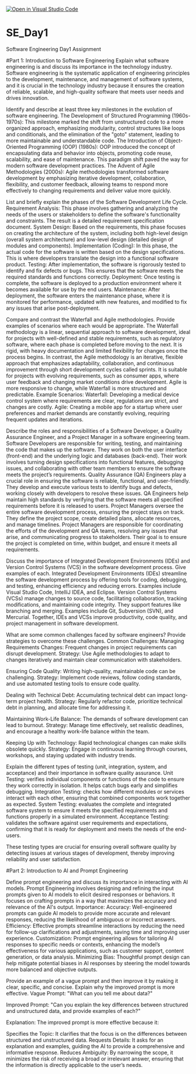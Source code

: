 [![Open in Visual Studio Code](https://classroom.github.com/assets/open-in-vscode-2e0aaae1b6195c2367325f4f02e2d04e9abb55f0b24a779b69b11b9e10269abc.svg)](https://classroom.github.com/online_ide?assignment_repo_id=15568107&assignment_repo_type=AssignmentRepo)
# SE_Day1
Software Engineering Day1 Assignment

#Part 1: Introduction to Software Engineering
Explain what software engineering is and discuss its importance in the technology industry.
Software engineering is the systematic application of engineering principles to the development, maintenance, and management of software systems, and it is crucial in the technology industry because it ensures the creation of reliable, scalable, and high-quality software that meets user needs and drives innovation.

Identify and describe at least three key milestones in the evolution of software engineering.
The Development of Structured Programming (1960s-1970s): This milestone marked the shift from unstructured code to a more organized approach, emphasizing modularity, control structures like loops and conditionals, and the elimination of the "goto" statement, leading to more maintainable and understandable code.
The Introduction of Object-Oriented Programming (OOP) (1980s): OOP introduced the concept of encapsulating data and behavior into objects, promoting code reuse, scalability, and ease of maintenance. This paradigm shift paved the way for modern software development practices.
The Advent of Agile Methodologies (2000s): Agile methodologies transformed software development by emphasizing iterative development, collaboration, flexibility, and customer feedback, allowing teams to respond more effectively to changing requirements and deliver value more quickly.

List and briefly explain the phases of the Software Development Life Cycle.
Requirement Analysis: This phase involves gathering and analyzing the needs of the users or stakeholders to define the software's functionality and constraints. The result is a detailed requirement specification document.
System Design: Based on the requirements, this phase focuses on creating the architecture of the system, including both high-level design (overall system architecture) and low-level design (detailed design of modules and components).
Implementation (Coding): In this phase, the actual code for the software is written based on the design specifications. This is where developers translate the design into a functional software product.
Testing: After implementation, the software is rigorously tested to identify and fix defects or bugs. This ensures that the software meets the required standards and functions correctly.
Deployment: Once testing is complete, the software is deployed to a production environment where it becomes available for use by the end users.
Maintenance: After deployment, the software enters the maintenance phase, where it is monitored for performance, updated with new features, and modified to fix any issues that arise post-deployment.

Compare and contrast the Waterfall and Agile methodologies. Provide examples of scenarios where each would be appropriate.
The Waterfall methodology is a linear, sequential approach to software development, ideal for projects with well-defined and stable requirements, such as regulatory software, where each phase is completed before moving to the next. It is rigid, with heavy documentation and limited flexibility for changes once the process begins.
In contrast, the Agile methodology is an iterative, flexible approach that emphasizes adaptability, collaboration, and continuous improvement through short development cycles called sprints. It is suitable for projects with evolving requirements, such as consumer apps, where user feedback and changing market conditions drive development. Agile is more responsive to change, while Waterfall is more structured and predictable.
Example Scenarios:
Waterfall: Developing a medical device control system where requirements are clear, regulations are strict, and changes are costly.
Agile: Creating a mobile app for a startup where user preferences and market demands are constantly evolving, requiring frequent updates and iterations.

Describe the roles and responsibilities of a Software Developer, a Quality Assurance Engineer, and a Project Manager in a software engineering team.
Software Developers are responsible for writing, testing, and maintaining the code that makes up the software. They work on both the user interface (front-end) and the underlying logic and databases (back-end). Their work involves turning design specifications into functional features, debugging issues, and collaborating with other team members to ensure the software meets the project’s requirements.
Quality Assurance (QA) Engineers play a crucial role in ensuring the software is reliable, functional, and user-friendly. They develop and execute various tests to identify bugs and defects, working closely with developers to resolve these issues. QA Engineers help maintain high standards by verifying that the software meets all specified requirements before it is released to users.
Project Managers oversee the entire software development process, ensuring the project stays on track. They define the project scope, create detailed plans, allocate resources, and manage timelines. Project Managers are responsible for coordinating the efforts of the development and QA teams, resolving any issues that arise, and communicating progress to stakeholders. Their goal is to ensure the project is completed on time, within budget, and ensure it meets all requirements.

Discuss the importance of Integrated Development Environments (IDEs) and Version Control Systems (VCS) in the software development process. Give examples of each.
Integrated Development Environments (IDEs) streamline the software development process by offering tools for coding, debugging, and testing, enhancing efficiency and reducing errors. Examples include Visual Studio Code, IntelliJ IDEA, and Eclipse.
Version Control Systems (VCSs) manage changes to source code, facilitating collaboration, tracking modifications, and maintaining code integrity. They support features like branching and merging. Examples include Git, Subversion (SVN), and Mercurial.
Together, IDEs and VCSs improve productivity, code quality, and project management in software development.

What are some common challenges faced by software engineers? Provide strategies to overcome these challenges.
Common Challenges:
Managing Requirements Changes: Frequent changes in project requirements can disrupt development.
Strategy: Use Agile methodologies to adapt to changes iteratively and maintain clear communication with stakeholders.

Ensuring Code Quality: Writing high-quality, maintainable code can be challenging.
Strategy: Implement code reviews, follow coding standards, and use automated testing tools to ensure code quality.

Dealing with Technical Debt: Accumulating technical debt can impact long-term project health.
Strategy: Regularly refactor code, prioritize technical debt in planning, and allocate time for addressing it.

Maintaining Work-Life Balance: The demands of software development can lead to burnout.
Strategy: Manage time effectively, set realistic deadlines, and encourage a healthy work-life balance within the team.

Keeping Up with Technology: Rapid technological changes can make skills obsolete quickly.
Strategy: Engage in continuous learning through courses, workshops, and staying updated with industry trends.

Explain the different types of testing (unit, integration, system, and acceptance) and their importance in software quality assurance.
Unit Testing: verifies individual components or functions of the code to ensure they work correctly in isolation. It helps catch bugs early and simplifies debugging.
Integration Testing: checks how different modules or services interact with each other, ensuring that combined components work together as expected.
System Testing: evaluates the complete and integrated software system to ensure it meets the specified requirements and functions properly in a simulated environment.
Acceptance Testing: validates the software against user requirements and expectations, confirming that it is ready for deployment and meets the needs of the end-users.

These testing types are crucial for ensuring overall software quality by detecting issues at various stages of development, thereby improving reliability and user satisfaction.

#Part 2: Introduction to AI and Prompt Engineering

Define prompt engineering and discuss its importance in interacting with AI models.
Prompt Engineering involves designing and refining the input prompts given to AI models to elicit desired responses or behaviors. It focuses on crafting prompts in a way that maximizes the accuracy and relevance of the AI's output.
Importance:
Accuracy: Well-engineered prompts can guide AI models to provide more accurate and relevant responses, reducing the likelihood of ambiguous or incorrect answers.
Efficiency: Effective prompts streamline interactions by reducing the need for follow-up clarifications and adjustments, saving time and improving user experience.
Customization: Prompt engineering allows for tailoring AI responses to specific needs or contexts, enhancing the model’s effectiveness for various applications, such as customer support, content generation, or data analysis.
Minimizing Bias: Thoughtful prompt design can help mitigate potential biases in AI responses by steering the model towards more balanced and objective outputs.

Provide an example of a vague prompt and then improve it by making it clear, specific, and concise. Explain why the improved prompt is more effective.
Vague Prompt:
"What can you tell me about data?"

Improved Prompt:
"Can you explain the key differences between structured and unstructured data, and provide examples of each?"

Explanation:
The improved prompt is more effective because it:

Specifies the Topic: It clarifies that the focus is on the differences between structured and unstructured data.
Requests Details: It asks for an explanation and examples, guiding the AI to provide a comprehensive and informative response.
Reduces Ambiguity: By narrowing the scope, it minimizes the risk of receiving a broad or irrelevant answer, ensuring that the information is directly applicable to the user’s needs.
